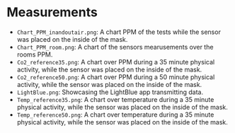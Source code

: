 # Measurements

- `Chart_PPM_inandoutair.png`: A chart PPM of the tests while the sensor was placed on the inside of the mask.
- `Chart_PPM_room.png`: A chart of the sensors mearusements over the rooms PPM.
- `Co2_reference35.png`: A chart over PPM during a 35 minute physical activity, while the sensor was placed on the inside of the mask.
- `Co2_reference50.png`: A chart over PPM during a 50 minute physical activity, while the sensor was placed on the inside of the mask.
- `LightBlue.png`: Showcasing the LightBlue app transmitting data.
- `Temp_reference35.png`: A chart over temperature during a 35 minute physical activity, while the sensor was placed on the inside of the mask.
- `Temp_reference50.png`: A chart over temperature during a 35 minute physical activity, while the sensor was placed on the inside of the mask.
